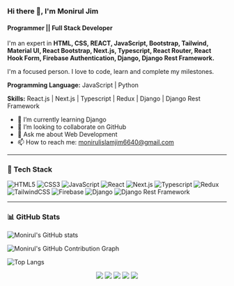 ### Hi there 👋, I'm Monirul Jim
#### Programmer || Full Stack Developer

I'm an expert in **HTML, CSS, REACT, JavaScript, Bootstrap, Tailwind, Material UI, React Bootstrap, Next.js, Typescript, React Router, React Hook Form, Firebase Authentication, Django, Django Rest Framework.**

I'm a focused person. I love to code, learn and complete my milestones.

**Programming Language:** JavaScript | Python

**Skills:** React.js | Next.js | Typescript | Redux | Django | Django Rest Framework

- 🌱 I’m currently learning Django 
- 👯 I’m looking to collaborate on GitHub 
- 💬 Ask me about Web Development 
- 📫 How to reach me: monirulislamjim6640@gmail.com 

---

### 🧰 Tech Stack
![HTML5](https://img.shields.io/badge/html5-%23E34F26.svg?style=for-the-badge&logo=html5&logoColor=white)
![CSS3](https://img.shields.io/badge/css3-%231572B6.svg?style=for-the-badge&logo=css3&logoColor=white)
![JavaScript](https://img.shields.io/badge/javascript-%23323330.svg?style=for-the-badge&logo=javascript&logoColor=%23F7DF1E)
![React](https://img.shields.io/badge/react-%2320232a.svg?style=for-the-badge&logo=react&logoColor=%2361DAFB)
![Next.js](https://img.shields.io/badge/next.js-%23000000.svg?style=for-the-badge&logo=nextdotjs&logoColor=white)
![Typescript](https://img.shields.io/badge/typescript-%23007ACC.svg?style=for-the-badge&logo=typescript&logoColor=white)
![Redux](https://img.shields.io/badge/redux-%23764ABC.svg?style=for-the-badge&logo=redux&logoColor=white)
![TailwindCSS](https://img.shields.io/badge/tailwindcss-%2338B2AC.svg?style=for-the-badge&logo=tailwind-css&logoColor=white)
![Firebase](https://img.shields.io/badge/firebase-%23039BE5.svg?style=for-the-badge&logo=firebase)
![Django](https://img.shields.io/badge/django-%23092E20.svg?style=for-the-badge&logo=django&logoColor=white)
![Django Rest Framework](https://img.shields.io/badge/django%20rest%20framework-%23092E20.svg?style=for-the-badge&logo=django&logoColor=white)

-----------------

### 📊 GitHub Stats
![Monirul's GitHub stats](https://github-readme-stats.vercel.app/api?username=Monirul-Jim&show_icons=true&theme=dracula)

![Monirul's GitHub Contribution Graph](https://activity-graph.herokuapp.com/graph?username=Monirul-Jim&theme=dracula)

![Top Langs](https://github-readme-stats.vercel.app/api/top-langs/?username=Monirul-Jim&layout=compact&theme=dracula)



<div align="center">

![](https://github-profile-summary-cards.vercel.app/api/cards/profile-details?username=Monirul-Jim&theme=dracula) 
![](https://github-profile-summary-cards.vercel.app/api/cards/repos-per-language?username=Monirul-Jim&theme=dracula) 
![](https://github-profile-summary-cards.vercel.app/api/cards/most-commit-language?username=Monirul-Jim&theme=dracula)
![](https://github-profile-summary-cards.vercel.app/api/cards/stats?username=Monirul-Jim&theme=dracula) 
![](https://github-profile-summary-cards.vercel.app/api/cards/productive-time?username=Monirul-Jim&theme=dracula) 

</div>
